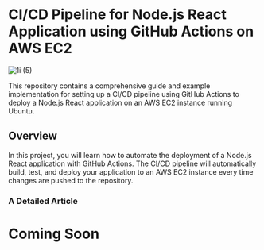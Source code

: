 # CI/CD Pipeline for Node.js React Application using GitHub Actions on AWS EC2
![1i (5)](https://github.com/codewithmuh/github-actions-cicd-react-aws-ec2/assets/51082957/a137a7ae-1d10-4e73-8c9d-c3490f596096)

This repository contains a comprehensive guide and example implementation for setting up a CI/CD pipeline using GitHub Actions to deploy a Node.js React application on an AWS EC2 instance running Ubuntu.


## Overview
In this project, you will learn how to automate the deployment of a Node.js React application with GitHub Actions. The CI/CD pipeline will automatically build, test, and deploy your application to an AWS EC2 instance every time changes are pushed to the repository.


### A Detailed Article 


# Coming Soon
